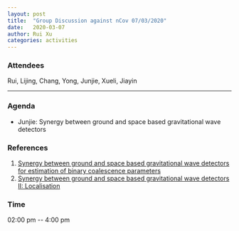 ```yaml
---
layout: post
title:  "Group Discussion against nCov 07/03/2020"
date:   2020-03-07
author: Rui Xu
categories: activities
---
```



### Attendees

Rui, Lijing, Chang, Yong, Junjie, Xueli, Jiayin


---

### Agenda

- Junjie: Synergy between ground and space based gravitational wave detectors

### References
1. [Synergy between ground and space based gravitational wave detectors for estimation of binary coalescence parameters](https://arxiv.org/abs/1504.04108)
2. [Synergy between ground and space based gravitational wave detectors II: Localisation](https://arxiv.org/abs/1805.08070)


### Time

02:00 pm -- 4:00 pm
